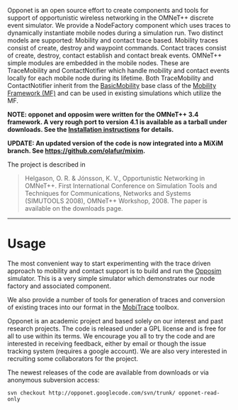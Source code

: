 Opponet is an open source effort to create components and tools for support of opportunistic wireless networking in the OMNeT++ discrete event simulator. We provide a NodeFactory component which uses traces to dynamically instantiate mobile nodes during a simulation run. Two distinct models are supported: Mobility and contact trace based. Mobility traces consist of create, destroy and waypoint commands. Contact traces consist of create, destroy, contact establish and contact break events. OMNeT++ simple modules are embedded in the mobile nodes. These are TraceMobility and ContactNotifier which handle mobility and contact events locally for each mobile node during its lifetime. Both TraceMobility and ContactNotifier inherit from the [BasicMobility](MobilityFramework.md) base class of the [Mobility Framework (MF)](MobilityFramework.md) and can be used in existing simulations which utilize the MF.

**NOTE: opponet and opposim were written for the OMNeT++ 3.4 framework. A very rough port to version 4.1 is available as a tarball under downloads. See the [Installation instructions](install41instructions.md) for details.**

**UPDATE: An updated version of the code is now integrated into a MiXiM branch. See https://github.com/olafur/mixim.**

The project is described in
> Helgason, O. R. & Jónsson, K. V., Opportunistic Networking in OMNeT++. First International Conference on Simulation Tools and Techniques for Communications, Networks and Systems (SIMUTOOLS 2008), OMNeT++ Workshop, 2008.
The paper is available on the downloads page.


---


# Usage #

The most convenient way to start experimenting with the trace driven approach to mobility and contact support is to build and run the [Opposim](Opposim.md) simulator. This is a very simple simulator which demonstrates our node factory and associated component.

We also provide a number of tools for generation of traces and conversion of existing traces into our format in the [MobiTrace](MobiTrace.md) toolbox.

Opponet is an academic project and based solely on our interest and past research projects. The code is released under a GPL license and is free for all to use within its terms. We encourage you all to try the code and are interested in receiving feedback, either by email or though the issue tracking system (requires a google account). We are also very interested in recruiting some collaborators for the project.

The newest releases of the code are available from downloads or via anonymous subversion access:
```
svn checkout http://opponet.googlecode.com/svn/trunk/ opponet-read-only
```